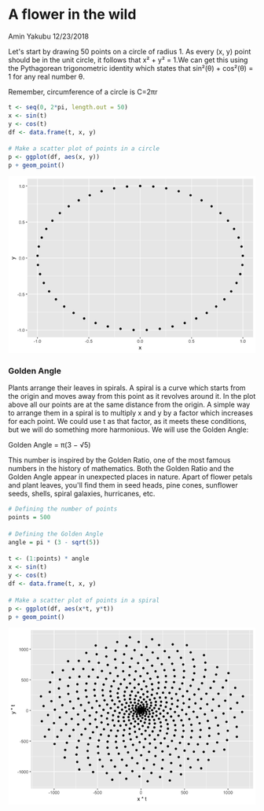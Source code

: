A flower in the wild
================
Amin Yakubu
12/23/2018

Let's start by drawing 50 points on a circle of radius 1. As every (x, y) point should be in the unit circle, it follows that x² + y² = 1.We can get this using the Pythagorean trigonometric identity which states that sin²(θ) + cos²(θ) = 1 for any real number θ.

Remember, circumference of a circle is C=2πr

``` r
t <- seq(0, 2*pi, length.out = 50)
x <- sin(t)
y <- cos(t)
df <- data.frame(t, x, y)

# Make a scatter plot of points in a circle
p <- ggplot(df, aes(x, y))
p + geom_point()
```

![](flower_files/figure-markdown_github/unnamed-chunk-1-1.png)

### Golden Angle

Plants arrange their leaves in spirals. A spiral is a curve which starts from the origin and moves away from this point as it revolves around it. In the plot above all our points are at the same distance from the origin. A simple way to arrange them in a spiral is to multiply x and y by a factor which increases for each point. We could use t as that factor, as it meets these conditions, but we will do something more harmonious. We will use the Golden Angle:

Golden Angle = π(3 − √5)

This number is inspired by the Golden Ratio, one of the most famous numbers in the history of mathematics. Both the Golden Ratio and the Golden Angle appear in unexpected places in nature. Apart of flower petals and plant leaves, you'll find them in seed heads, pine cones, sunflower seeds, shells, spiral galaxies, hurricanes, etc.

``` r
# Defining the number of points
points = 500

# Defining the Golden Angle
angle = pi * (3 - sqrt(5))

t <- (1:points) * angle
x <- sin(t)
y <- cos(t)
df <- data.frame(t, x, y)

# Make a scatter plot of points in a spiral
p <- ggplot(df, aes(x*t, y*t))
p + geom_point()
```

![](flower_files/figure-markdown_github/unnamed-chunk-2-1.png)
